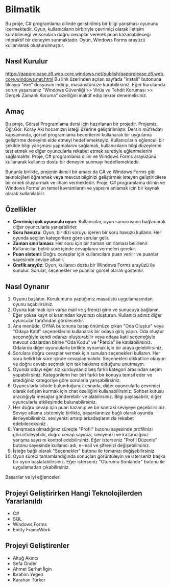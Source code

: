 # Bilmatik

Bu proje, C# programlama dilinde geliştirilmiş bir bilgi yarışması oyununu içermektedir. Oyun, kullanıcıların birbiriyle çevrimiçi olarak iletişim kurabileceği ve sorulara doğru cevaplar vererek puan kazanabileceği interaktif bir deneyim sunmaktadır. Oyun, Windows Forms arayüzü kullanılarak oluşturulmuştur.

## Nasıl Kurulur

https://qapprelease.z6.web.core.windows.net/publish/qapprelease.z6.web.core.windows.net.html
Bu link üzerinden açılan sayfada "install" butonuna tıklayıp "exe" dosyasını indirip, masaüstünüze kurabilirsiniz. Eğer kurulumda sorun yaşarsanız "Windows Güvenliği >> Virüs ve Tehdit Koruması >> Gerçek Zamanlı Koruma" özelliğini inaktif edip tekrar denemelisiniz.



## Amaç

Bu proje,  Görsel Programlama dersi için hazırlanan bir projedir. Projemiz, Öğr.Gör. Koray Aki hocamızın isteği üzerine geliştirilmiştir. Dersin müfredatı kapsamında, görsel programlama becerilerini kullanarak bir uygulama geliştirme deneyimi elde etmeyi hedeflemekteyiz. Kullanıcıların eğlenceli bir şekilde bilgi yarışması yapmalarını sağlamak, kullanıcıların bilgi düzeylerini test etmek ve diğer oyuncularla rekabet etmek suretiyle eğlenmelerini sağlamaktır. Proje, C# programlama dilini ve Windows Forms arayüzünü kullanarak kullanıcı dostu bir deneyim sunmayı hedeflemektedir.

Bununla birlikte, projenin ikincil bir amacı da C# ve Windows Forms gibi teknolojileri öğrenmek veya mevcut bilginizi geliştirmek isteyen geliştiricilere bir örnek oluşturmak ve ilham vermektedir. Proje, C# programlama dilinin ve Windows Forms'un temel kavramlarını ve yapısını anlamak için bir kaynak olarak kullanılabilir.



## Özellikler

-  **Çevrimiçi çok oyunculu oyun**: Kullanıcılar, oyun sunucusuna bağlanarak diğer oyuncularla yarışabilirler.
-   **Soru havuzu**: Oyun, bir dizi soruyu içeren bir soru havuzu kullanır. Her oyunda seçilen kategorilere göre sorular gelir.
-   **Zaman sınırlaması**: Her soru için bir zaman sınırlaması belirlenir. Kullanıcılar, belirli süre içinde cevaplarını vermeleri gerekir.
-   **Puan sistemi**: Doğru cevaplar için kullanıcılara puan verilir ve puanlar sayesinde seviye atlanır.
-   **Grafik arayüz**: Oyun, kullanıcı dostu bir Windows Forms arayüzü ile sunulur. Sorular, seçenekler ve puanlar görsel olarak gösterilir.


## Nasıl Oynanır

1. Oyunu başlatın. Kurulumunu yaptığımız masaüstü uygulamasından oyunu açabilirsiniz.
2. Oyuna katılmak için varsa mail ve şifrenizi girin ve sunucuya bağlanın. Eğer yoksa kayıt ol kısmından kaydınızı oluşturun. Kullanıcı adınız diğer oyuncular tarafından görülecektir.
3. Ana menüde, OYNA butonuna basıp önümüze çıkan "Oda Oluştur" veya "Odaya Katıl" seçeneklerini kullanarak bir odaya giriş yapın. Oda oluştur seçeneğiyle kendi odanızı oluşturabilir veya odaya katıl seçeneğiyle mevcut odalardan birine "Oda  Kodu" ve "Parola" ile katılabilirsiniz. Odalarda diğer oyuncularla birlikte oynamak için bir araya gelebilirsiniz.
4. Sorulara doğru cevaplar vermek için sunulan seçenekleri kullanın. Her soru belirli bir süre içinde cevaplanmalıdır. Seçenekleri dikkatlice okuyun ve doğru cevabı seçmek için tek hakkınız olduğunu unutmayın.
5. Oyunda odayı eğer siz kurduysanız beş farklı kategori arasından seçim yapabilirsiniz. Kategorilerin her biri farklı bir konuyu temsil eder ve istediğiniz kategoriye göre sorularla yarışabilirsiniz.
6. Oyuncularla lobide bulunduğunuz esnada, diğer oyuncularla çevrimiçi olarak iletişim kurmak için chat özelliğini kullanabilirsiniz. Sohbet kutusu aracılığıyla mesajlar gönderebilir ve alabilirsiniz. Bilgi paylaşabilir, diğer oyuncularla etkileşimde bulunabilirsiniz.
7. Her doğru cevap için puan kazanıp ve bir sonraki seviyeye geçebilirsiniz. Seviye atlama sistemiyle birlikte, başarılarınıza bağlı olarak oyunda ilerleyebilirsiniz. seviyenizi artırıp arkadaşlarınızla rekabet edebileceksiniz .
8. Yarışmada olmadığınız süreçte "Profil" butonu sayesinde profilinizi görüntüleyebilir, doğru cevap sayınızı, seviyenizi ve kazandığınız yarışma sayısını kontrol edebilirsiniz. Eğer isterseniz "Profil Düzenle" butonu sayesinde kullanıcı adı, e-mail ve şifrenizi değişebilirsiniz.
9. İsteğe bağlı olarak "Seçenekler" butonu ile temanızı değişebilirsiniz.
11. Oyun süreci tamamlandığında sonuçları görüntüleyin ve isterseniz başka bir oyun başlatabilirsiniz. Eğer isterseniz "Oturumu Sonlandır" butonu ile uygulamadan çıkabilirsiniz.

Başarılar ve iyi eğlenceler!


## Projeyi Geliştirirken Hangi Teknolojilerden Yararlanıldı

* C#
* SQL
* Windows Forms
* Entity FrameWork


## Projeyi Geliştirenler

- Altuğ Akıncı
- Sefa Önder
- Ahmet Serhat İlgin
- İbrahim Yegen
- Karahan Türker
